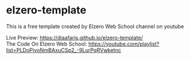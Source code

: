# elzero-template
This is a free template created by Elzero Web School channel on youtube

Live Preview: https://diaafaris.github.io/elzero-template/
<br />
The Code On Elzero Web School: https://youtube.com/playlist?list=PLDoPjvoNmBAxuCSp2_-9LurPqRVwketnc
